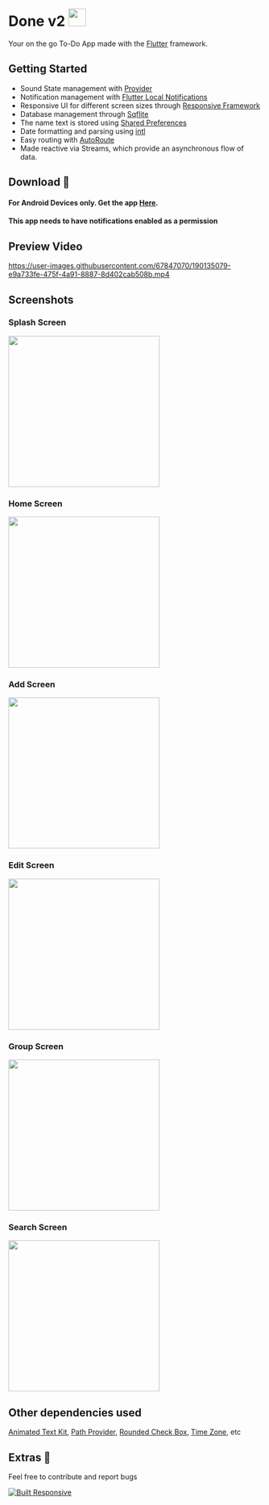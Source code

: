 # Done v2 <img src = "screenshots/icon.jpg" width = "35" height = "35">
Your on the go To-Do App made with the [Flutter](https://flutter.dev/) framework.

## Getting Started 
- Sound State management with [Provider](https://pub.dev/packages/provider)
- Notification management with [Flutter Local Notifications](https://pub.dev/packages/flutter_local_notifications)
- Responsive UI for different screen sizes through [Responsive Framework](https://pub.dev/packages/responsive_framework)
- Database management through [Sqflite](https://pub.dev/packages/sqflite)
- The name text is stored using [Shared Preferences](https://pub.dev/packages/shared_preferences)
- Date formatting and parsing using [intl](https://pub.dev/packages/intl)
- Easy routing with [AutoRoute](https://pub.dev/packages/auto_route)
- Made reactive via Streams, which provide an asynchronous flow of data.

## Download 🔻
#### For Android Devices only. Get the app [Here](https://drive.google.com/file/d/1C38j1illRYgyiiDv737y3crZ71O57z1k/view?usp=sharing). 
#### This app needs to have notifications enabled as a permission

## Preview Video
https://user-images.githubusercontent.com/67847070/190135079-e9a733fe-475f-4a91-8887-8d402cab508b.mp4


## Screenshots
### Splash Screen
<img src = "screenshots/splash.png" width = "300">

### Home Screen
<img src = "screenshots/home.png" width = "300">

### Add Screen
<img src = "screenshots/add.png" width = "300">

### Edit Screen
<img src = "screenshots/edit.png" width = "300">

### Group Screen
<img src = "screenshots/group.png" width = "300">

### Search Screen
<img src = "screenshots/search.png" width = "300">

## Other dependencies used
[Animated Text Kit](https://pub.dev/packages/animated_text_kit), [Path Provider](https://pub.dev/packages/path_provider), [Rounded Check Box](https://pub.dev/packages/roundcheckbox), [Time Zone](https://pub.dev/packages/timezone), etc

## Extras 💫
Feel free to contribute and report bugs

<a href="https://github.com/Codelessly/ResponsiveFramework">
  <img alt="Built Responsive"
       src="https://raw.githubusercontent.com/Codelessly/ResponsiveFramework/master/packages/Built%20Responsive%20Badge.png"/>
</a>

